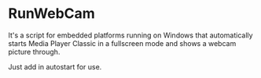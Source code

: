 # RunWebCam

It's a script for embedded platforms running on Windows that automatically starts Media Player Classic in a fullscreen mode and shows a webcam picture through.

Just add in autostart for use.
